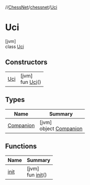 //[ChessNet](../../../index.md)/[chessnet](../index.md)/[Uci](index.md)

# Uci

[jvm]\
class [Uci](index.md)

## Constructors

| | |
|---|---|
| [Uci](-uci.md) | [jvm]<br>fun [Uci](-uci.md)() |

## Types

| Name | Summary |
|---|---|
| [Companion](-companion/index.md) | [jvm]<br>object [Companion](-companion/index.md) |

## Functions

| Name | Summary |
|---|---|
| [init](init.md) | [jvm]<br>fun [init](init.md)() |
